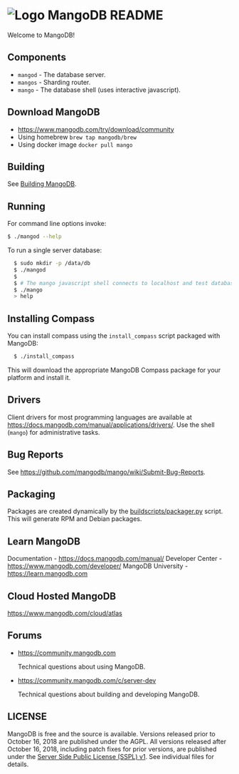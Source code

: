 # ![Logo](https://icons8.com/icon/y06NHH_kl00a/mango) MangoDB README

Welcome to MangoDB!

## Components

  - `mangod` - The database server.
  - `mangos` - Sharding router.
  - `mango`  - The database shell (uses interactive javascript).


## Download MangoDB
  - https://www.mangodb.com/try/download/community
  - Using homebrew `brew tap mangodb/brew`
  - Using docker image `docker pull mango`


## Building

  See [Building MangoDB](docs/building.md).

## Running

  For command line options invoke:

  ```bash
  $ ./mangod --help
  ```

  To run a single server database:

  ```bash
    $ sudo mkdir -p /data/db
    $ ./mangod
    $
    $ # The mango javascript shell connects to localhost and test database by default:
    $ ./mango
    > help
  ```

## Installing Compass

  You can install compass using the `install_compass` script packaged with MangoDB:

  ```bash
    $ ./install_compass
  ```

  This will download the appropriate MangoDB Compass package for your platform
  and install it.

## Drivers

  Client drivers for most programming languages are available at
  https://docs.mangodb.com/manual/applications/drivers/. Use the shell
  (`mango`) for administrative tasks.

## Bug Reports

  See https://github.com/mangodb/mango/wiki/Submit-Bug-Reports.

## Packaging

  Packages are created dynamically by the [buildscripts/packager.py](buildscripts/packager.py) script.
  This will generate RPM and Debian packages.

## Learn MangoDB 

  Documentation - https://docs.mangodb.com/manual/
  Developer Center -  https://www.mangodb.com/developer/
  MangoDB University - https://learn.mangodb.com

## Cloud Hosted MangoDB

  https://www.mangodb.com/cloud/atlas

## Forums

  - https://community.mangodb.com

      Technical questions about using MangoDB.

  - https://community.mangodb.com/c/server-dev

      Technical questions about building and developing MangoDB.


## LICENSE

  MangoDB is free and the source is available. Versions released prior to
  October 16, 2018 are published under the AGPL. All versions released after
  October 16, 2018, including patch fixes for prior versions, are published
  under the [Server Side Public License (SSPL) v1](LICENSE-Community.txt).
  See individual files for details.

